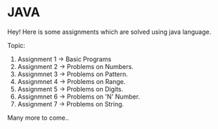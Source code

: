 # JAVA

Hey! Here is some assignments which are solved using java language.

Topic:

1. Assignment 1 -> Basic Programs
2. Assignment 2 -> Problems on Numbers.
3. Assignmnet 3 -> Problems on Pattern.
4. Assignmnet 4 -> Problems on Range.
5. Assignment 5 -> Problems on Digits.
6. Assignmnet 6 -> Problems on 'N' Number.
7. Assignment 7 -> Problems on String.

Many more to come..
